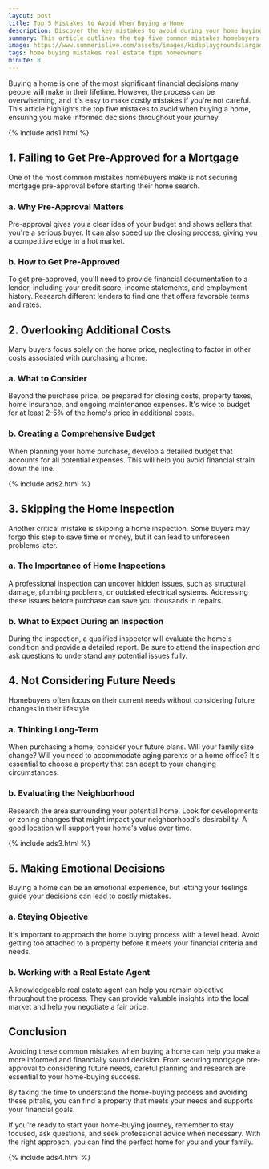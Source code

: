 ```yaml
---
layout: post
title: Top 5 Mistakes to Avoid When Buying a Home
description: Discover the key mistakes to avoid during your home buying journey to make informed decisions and protect your investment.
summary: This article outlines the top five common mistakes homebuyers make and provides essential tips for a successful home purchase.
image: https://www.summerislive.com/assets/images/kidsplaygroundsiargaocover.png
tags: home buying mistakes real estate tips homeowners
minute: 8
---
```


Buying a home is one of the most significant financial decisions many people will make in their lifetime. However, the process can be overwhelming, and it's easy to make costly mistakes if you're not careful. This article highlights the top five mistakes to avoid when buying a home, ensuring you make informed decisions throughout your journey.

{% include ads1.html %}

## 1. **Failing to Get Pre-Approved for a Mortgage**
One of the most common mistakes homebuyers make is not securing mortgage pre-approval before starting their home search. 

### a. **Why Pre-Approval Matters**
Pre-approval gives you a clear idea of your budget and shows sellers that you're a serious buyer. It can also speed up the closing process, giving you a competitive edge in a hot market.

### b. **How to Get Pre-Approved**
To get pre-approved, you'll need to provide financial documentation to a lender, including your credit score, income statements, and employment history. Research different lenders to find one that offers favorable terms and rates.

## 2. **Overlooking Additional Costs**
Many buyers focus solely on the home price, neglecting to factor in other costs associated with purchasing a home.

### a. **What to Consider**
Beyond the purchase price, be prepared for closing costs, property taxes, home insurance, and ongoing maintenance expenses. It's wise to budget for at least 2-5% of the home's price in additional costs.

### b. **Creating a Comprehensive Budget**
When planning your home purchase, develop a detailed budget that accounts for all potential expenses. This will help you avoid financial strain down the line.

{% include ads2.html %}

## 3. **Skipping the Home Inspection**
Another critical mistake is skipping a home inspection. Some buyers may forgo this step to save time or money, but it can lead to unforeseen problems later.

### a. **The Importance of Home Inspections**
A professional inspection can uncover hidden issues, such as structural damage, plumbing problems, or outdated electrical systems. Addressing these issues before purchase can save you thousands in repairs.

### b. **What to Expect During an Inspection**
During the inspection, a qualified inspector will evaluate the home's condition and provide a detailed report. Be sure to attend the inspection and ask questions to understand any potential issues fully.

## 4. **Not Considering Future Needs**
Homebuyers often focus on their current needs without considering future changes in their lifestyle.

### a. **Thinking Long-Term**
When purchasing a home, consider your future plans. Will your family size change? Will you need to accommodate aging parents or a home office? It's essential to choose a property that can adapt to your changing circumstances.

### b. **Evaluating the Neighborhood**
Research the area surrounding your potential home. Look for developments or zoning changes that might impact your neighborhood's desirability. A good location will support your home's value over time.

{% include ads3.html %}

## 5. **Making Emotional Decisions**
Buying a home can be an emotional experience, but letting your feelings guide your decisions can lead to costly mistakes.

### a. **Staying Objective**
It's important to approach the home buying process with a level head. Avoid getting too attached to a property before it meets your financial criteria and needs.

### b. **Working with a Real Estate Agent**
A knowledgeable real estate agent can help you remain objective throughout the process. They can provide valuable insights into the local market and help you negotiate a fair price.

## **Conclusion**
Avoiding these common mistakes when buying a home can help you make a more informed and financially sound decision. From securing mortgage pre-approval to considering future needs, careful planning and research are essential to your home-buying success.

By taking the time to understand the home-buying process and avoiding these pitfalls, you can find a property that meets your needs and supports your financial goals. 

If you're ready to start your home-buying journey, remember to stay focused, ask questions, and seek professional advice when necessary. With the right approach, you can find the perfect home for you and your family.

{% include ads4.html %}
